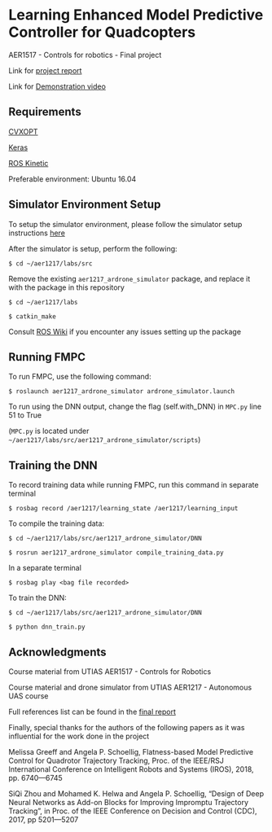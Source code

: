 # Learning Enhanced Model Predictive Controller for Quadcopters

AER1517 - Controls for robotics - Final project 

Link for [project report](https://drive.google.com/open?id=12NddcTXf4h5ht1D1IKoDDKIvNOBbi42d)

Link for [Demonstration video](https://youtu.be/Rri49FRkjCo)

## Requirements 
[CVXOPT](https://cvxopt.org/)

[Keras](https://keras.io/)

[ROS Kinetic](http://wiki.ros.org/kinetic)

Preferable environment: Ubuntu 16.04

## Simulator Environment Setup
To setup the simulator environment, please follow the simulator setup instructions [here](https://drive.google.com/open?id=12NddcTXf4h5ht1D1IKoDDKIvNOBbi42d)

After the simulator is setup, perform the following:

`$ cd ~/aer1217/labs/src`

Remove the existing `aer1217_ardrone_simulator` package, and replace it with the package in this repository

`$ cd ~/aer1217/labs`

`$ catkin_make`

Consult [ROS Wiki](http://wiki.ros.org/Documentation) if you encounter any issues setting up the package

## Running FMPC

To run FMPC, use the following command:

`$ roslaunch aer1217_ardrone_simulator ardrone_simulator.launch` 

To run using the DNN output, change the flag (self.with_DNN) in `MPC.py` line 51 to True 

(`MPC.py` is located under `~/aer1217/labs/src/aer1217_ardrone_simulator/scripts`)


## Training the DNN

To record training data while running FMPC, run this command in separate terminal

`$ rosbag record /aer1217/learning_state /aer1217/learning_input`

To compile the training data:

`$ cd ~/aer1217/labs/src/aer1217_ardrone_simulator/DNN`

`$ rosrun aer1217_ardrone_simulator compile_training_data.py`

In a separate terminal

`$ rosbag play <bag file recorded>`

To train the DNN: 

`$ cd ~/aer1217/labs/src/aer1217_ardrone_simulator/DNN`

`$ python dnn_train.py`


## Acknowledgments 

Course material from UTIAS AER1517 - Controls for Robotics
    
Course material and drone simulator from UTIAS AER1217 - Autonomous UAS course 

Full references list can be found in the [final report](https://drive.google.com/open?id=12NddcTXf4h5ht1D1IKoDDKIvNOBbi42d)

Finally, special thanks for the authors of the following papers as it was influential for the work done in the project

Melissa Greeff and Angela P. Schoellig, Flatness-based Model
Predictive Control for Quadrotor Trajectory Tracking, Proc. of the
IEEE/RSJ International Conference on Intelligent Robots and Systems
(IROS), 2018, pp. 6740—6745

SiQi Zhou and Mohamed K. Helwa and Angela P. Schoellig, “Design
of Deep Neural Networks as Add-on Blocks for Improving Impromptu
Trajectory Tracking”, in Proc. of the IEEE Conference on Decision
and Control (CDC), 2017, pp 5201—5207


